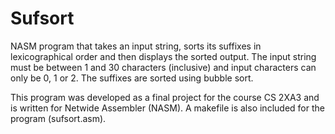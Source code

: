 # Sufsort
NASM program that takes an input string, sorts its suffixes in lexicographical order and then displays the sorted output. The input string must be between 1 and 30 characters (inclusive) and input characters can only be 0, 1 or 2. The suffixes are sorted using bubble sort.

This program was developed as a final project for the course CS 2XA3 and is written for Netwide Assembler (NASM). A makefile is also included for the program (sufsort.asm).
